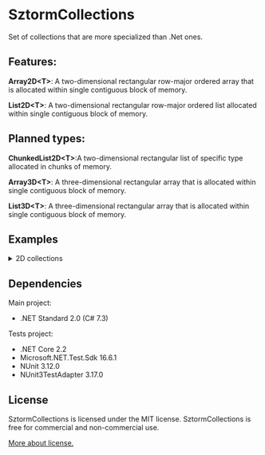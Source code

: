# SztormCollections
Set of collections that are more specialized than .Net ones.
## Features:
**Array2D&lt;T&gt;**: A two-dimensional rectangular row-major ordered array that is allocated within single contiguous block of memory.

**List2D&lt;T&gt;**: A two-dimensional rectangular row-major ordered list allocated within single contiguous block of memory.

## Planned types:
**ChunkedList2D&lt;T&gt;**:A two-dimensional rectangular list of specific type allocated in chunks of memory.

**Array3D&lt;T&gt;**: A three-dimensional rectangular array that is allocated within single contiguous block of memory.

**List3D&lt;T&gt;**: A three-dimensional rectangular array that is allocated within single contiguous block of memory.

## Examples
<details>    
    <summary>2D collections</summary>
In order to make every example work, the following namespaces need to be imported:

```csharp
using System;
using System.Collections;
using System.Collections.Generic;
using Sztorm.Collections;
using Sztorm.Collections.Extensions;
```

Example of setting every item in the array and writing it to console

```csharp
var array = new Array2D<int>(9, 9);
int counter = 0;

for (int i = 0; i < array.Rows; i++)
{
    for (int j = 0; j < array.Columns; j++)
    {
        array[i, j] = counter++;
        Console.Write($"{array[i, j]:00}, ");
    }
    Console.WriteLine();
}
```

Output

``` 
00, 01, 02, 03, 04, 05, 06, 07, 08, 
09, 10, 11, 12, 13, 14, 15, 16, 17, 
18, 19, 20, 21, 22, 23, 24, 25, 26, 
27, 28, 29, 30, 31, 32, 33, 34, 35, 
36, 37, 38, 39, 40, 41, 42, 43, 44, 
45, 46, 47, 48, 49, 50, 51, 52, 53, 
54, 55, 56, 57, 58, 59, 60, 61, 62, 
63, 64, 65, 66, 67, 68, 69, 70, 71, 
72, 73, 74, 75, 76, 77, 78, 79, 80, 
```

You can set items in many ways. Here is an example of setting up a list

```csharp
var list = List2D<int>.FromSystem2DArray(new int[,]
{
    {  0,  1,  2,  3,  4,  5,  6,  7,  8 },
    {  9, 10, 11, 12, 13, 14, 15, 16, 17 },
    { 18, 19, 20, 21, 22, 23, 24, 25, 26 },
    { 27, 28, 29, 30, 31, 32, 33, 34, 35 },
    { 36, 37, 38, 39, 40, 41, 42, 43, 44 },
    { 45, 46, 47, 48, 49, 50, 51, 52, 53 },
    { 54, 55, 56, 57, 58, 59, 60, 61, 62 },
    { 63, 64, 65, 66, 67, 68, 69, 70, 71 },
    { 72, 73, 74, 75, 76, 77, 78, 79, 80 }
});
```

If you are interested in printing specific row, you can do it this way

```csharp
foreach (int element in array.GetRow(4))
{
    Console.Write($"{element:00}, ");
}
```

Output

```
36, 37, 38, 39, 40, 41, 42, 43, 44, 
```

Analogously for columns

```csharp
foreach (int element in array.GetColumn(2))
{
    Console.Write($"{element:00}, ");
}
```

Output
```
2, 11, 20, 29, 38, 47, 56, 65, 74,
```
As columns and rows implement ``IEnumerable<T>``, you can use LINQ on them freely.

Example of searching the index of item that is equal to 42

```csharp
ItemRequestResult<Index2D> indexRequest = array.FindIndex(o => o == 42);

if (indexRequest.IsSuccess)
{
    Console.WriteLine("42 is at " + indexRequest.Item);
}
```

Output

```
42 is at (4, 6)
```

To improve performance for methods that require delegates, you can implement a struct that is treated like a delegate. In this example the equivalent of ``Predicate<T>`` is a struct which implements ``IPredicate<T>``. This way such function will be called directly or even be inlined.

Creating a predicate struct

```csharp
public struct Equals42 : IPredicate<int>
{
    public bool Invoke(int obj) => obj == 42;
}
```

And passing a new struct as argument to the method.

```csharp
ItemRequestResult<Index2D> indexRequest = array.FindIndex(new Equals42());
```

However for such basic comparisons you can use one of the predefined predicates, such as ``EqualsPredicate<T>``

```csharp
ItemRequestResult<Index2D> indexRequest = array.FindIndex(new EqualsPredicate<int>(42));
```

Example of methods dedicated to ``List2D<T>``
```csharp
var list = List2D<int>.FromSystem2DArray(new int[,]
{
    {  0,  1,  2,  3,  4,  5,  6,  7,  8 },
    {  9, 10, 11, 12, 13, 14, 15, 16, 17 },
    { 18, 19, 20, 21, 22, 23, 24, 25, 26 },
    { 27, 28, 29, 30, 31, 32, 33, 34, 35 },
    { 36, 37, 38, 39, 40, 41, 42, 43, 44 },
    { 45, 46, 47, 48, 49, 50, 51, 52, 53 },
    { 54, 55, 56, 57, 58, 59, 60, 61, 62 },
    { 63, 64, 65, 66, 67, 68, 69, 70, 71 },
    { 72, 73, 74, 75, 76, 77, 78, 79, 80 }
});

Console.WriteLine(list.Boundaries.ToValueTuple());

list.AddColumns(4);

Console.WriteLine(list.Boundaries.ToValueTuple());

list.InsertRows(4, 3);

Console.WriteLine(list.Boundaries.ToValueTuple());

list.RemoveColumn(2);

Console.WriteLine(list.Boundaries.ToValueTuple());
```

Output

```
(9, 9)
(9, 13)
(12, 13)
(12, 12)
```

You can define your own rectangular collection and for small expense of implementing one of rectangular collection interfaces, you get many useful methods to work with. These are extension methods defined on rectangular collection interfaces but are strongly typed thanks to generics.

This however may introduce some code bloat as types of generic methods will often need to be specified. A solution to this problem could be defining instance methods that calls the extension methods which would still reduce amount of code to write compared to implementing them manually.

There is an example of custom rectangular collection definition.

```csharp
using static RectangularCollectionUtils;

public class Matrix3x3 : IRectangularCollection<float>
{
    private readonly float[] items;

    private static readonly Bounds2D Matrix3x3Boundaries = new Bounds2D(Rows, Columns);
    public const int Rows = 3;
    public const int Columns = 3;

    public float this[Index2D index]
    {
        get
        {
            if (!IsValidIndex(index))
            {
                throw new IndexOutOfRangeException();
            }
            return items[RowMajorIndex2DToInt(index, Columns)];
        }
        set
        {
            if (!IsValidIndex(index))
            {
                throw new IndexOutOfRangeException();
            }
            items[RowMajorIndex2DToInt(index, Columns)] = value;
        }
    }

    public float this[int row, int column]
    {
        get => this[(row, column)];
        set => this[(row, column)] = value;
    }

    public Matrix3x3() => items = new float[9];

    public Bounds2D Boundaries => Matrix3x3Boundaries;

    public IEnumerator<float> GetEnumerator()
    {
        for (int i = 0; i < Rows * Columns; i++)
        {
            yield return items[i];
        }
    }

    public bool IsValidIndex(Index2D index)
        => index.Row >= 0 && index.Row < Rows &&
           index.Column >= 0 && index.Column < Columns;

    IEnumerator IEnumerable.GetEnumerator() => GetEnumerator();
}
```

And it's usage

```csharp
var matrix = new Matrix3x3();
bool isTrueThatEveryNumberIsZero = matrix.TrueForAll<float, Matrix3x3>(o => o == 0);

Console.WriteLine(isTrueThatEveryNumberIsZero);
```

Output

```
True
```
</details>

## Dependencies
Main project:
 * .NET Standard 2.0 (C# 7.3)
 
Tests project:
 * .NET Core 2.2
 * Microsoft.NET.Test.Sdk 16.6.1
 * NUnit 3.12.0
 * NUnit3TestAdapter 3.17.0

## License
SztormCollections is licensed under the MIT license. SztormCollections is free for commercial and non-commercial use.

[More about license.](./LICENSE)
